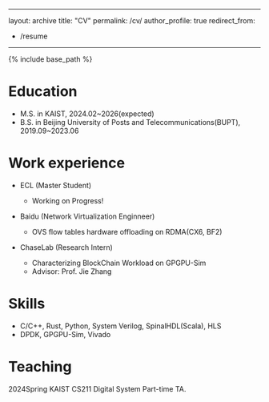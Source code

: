 <!--
 * @Descripttion: 
 * @version: 1.0.0
 * @Author: CYKS
 * @Date: 2024-03-07 14:44:23
 * @LastEditors: CYKS
 * @LastEditTime: 2024-04-25 19:14:26
-->
---
layout: archive
title: "CV"
permalink: /cv/
author_profile: true
redirect_from:
  - /resume
---

{% include base_path %}

Education
======
* M.S. in KAIST, 2024.02~2026(expected)
* B.S. in Beijing University of Posts and Telecommunications(BUPT), 2019.09~2023.06

Work experience
======
* ECL (Master Student)
  * Working on Progress!

* Baidu (Network Virtualization Enginneer)
  * OVS flow tables hardware offloading on RDMA(CX6, BF2)

* ChaseLab (Research Intern)
  * Characterizing BlockChain Workload on GPGPU-Sim 
  * Advisor: Prof. Jie Zhang
  
Skills
======
* C/C++, Rust, Python, System Verilog, SpinalHDL(Scala), HLS
* DPDK, GPGPU-Sim, Vivado

Teaching
======
  2024Spring KAIST CS211 Digital System Part-time TA.
